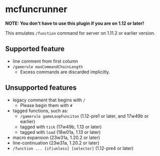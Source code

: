 # mcfuncrunner
**NOTE: You don't have to use this plugin if you are on 1.12 or later!**

This emulates `/function` command for server on 1.11.2 or earlier version.

## Supported feature
* line comment from first column
* `/gamerule maxCommandChainLength`
  * Excess commands are discarded implicitly. 

## Unsupported features
* legacy comment that begins with `/`
  * Please begin them with `#`
* tagged functions, such as:
  * `/gamerule gameLoopFunciton` (1.12-pre1 or later, and 17w49b or earlier)
  * tagged with `tick` (17w49b, 1.13 or later)
  * tagged with `load` (18w01a, 1.13 or later)
* macro expansion (23w31a, 1.20.2 or later)
* line-continuation (23w31a, 1.20.2 or later)
* `/function ... [if|unless] [selector]` (1.12-pre4 or later)
